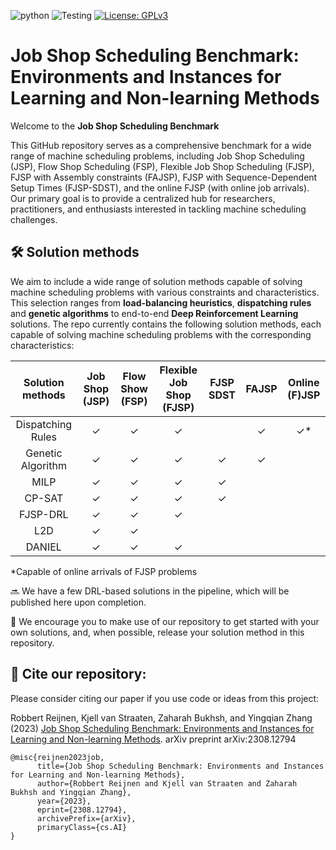 ![python](https://img.shields.io/badge/python-3.10%20%7C%203.11%20-blue)
![Testing](https://github.com/ai-for-decision-making-tue/Job_Shop_Scheduling_Benchmark_Environments_and_Instances/actions/workflows/testing.yml/badge.svg)
[![License: GPLv3](https://img.shields.io/badge/License-MIT-blue.svg)](https://github.com/ai-for-decision-making-tue/Job_Shop_Scheduling_Benchmark_Environments_and_Instances/blob/main/LICENSE)


# Job Shop Scheduling Benchmark: Environments and Instances for Learning and Non-learning Methods 
Welcome to the **Job Shop Scheduling Benchmark**

This GitHub repository serves as a comprehensive benchmark for a wide range of machine scheduling problems, including  Job Shop Scheduling (JSP), Flow Shop Scheduling (FSP), Flexible Job Shop Scheduling (FJSP), FJSP with Assembly constraints (FAJSP), FJSP with Sequence-Dependent Setup Times (FJSP-SDST), and the online FJSP (with online job arrivals). Our primary goal is to provide a centralized hub for researchers, practitioners, and enthusiasts interested in tackling machine scheduling challenges. 



## 🛠 Solution methods
We aim to include a wide range of solution methods capable of solving machine scheduling problems with various constraints and characteristics. This selection ranges from **load-balancing heuristics**, **dispatching rules** and **genetic algorithms** to end-to-end **Deep Reinforcement Learning** solutions. The repo currently contains the following solution methods, each capable of solving machine scheduling problems with the corresponding characteristics:  



| Solution methods | Job Shop (JSP) | Flow Show (FSP) | Flexible Job Shop (FJSP) | FJSP SDST | FAJSP | Online (F)JSP |
| :---: | :---:| :---: | :---: | :---: | :---: | :---: |
| Dispatching Rules | ✓ | ✓ | ✓ | | ✓ | ✓* |
| Genetic Algorithm | ✓ | ✓ | ✓ | ✓ | ✓ | |
| MILP | ✓ | ✓ | ✓ | ✓ | | | 
| CP-SAT | ✓ | ✓ | ✓ | ✓ | | |
| FJSP-DRL | ✓ | ✓ | ✓ | |  | |
| L2D | ✓ | ✓ | | | | |
| DANIEL | ✓ | ✓ | ✓ | | | |  

*Capable of online arrivals of FJSP problems 

🔜 We have a few DRL-based solutions in the pipeline, which will be published here upon completion. 

📢 We encourage you to make use of our repository to get started with your own solutions, and, when possible, release your solution method in this repository.

## 📝 Cite our repository:
Please consider citing our paper if you use code or ideas from this project:

Robbert Reijnen, Kjell van Straaten, Zaharah Bukhsh, and Yingqian Zhang (2023) [Job Shop Scheduling Benchmark: Environments and Instances for Learning and Non-learning Methods](https://arxiv.org/abs/2308.12794). arXiv preprint arXiv:2308.12794 
```
@misc{reijnen2023job,
      title={Job Shop Scheduling Benchmark: Environments and Instances for Learning and Non-learning Methods}, 
      author={Robbert Reijnen and Kjell van Straaten and Zaharah Bukhsh and Yingqian Zhang},
      year={2023},
      eprint={2308.12794},
      archivePrefix={arXiv},
      primaryClass={cs.AI}
}
```
